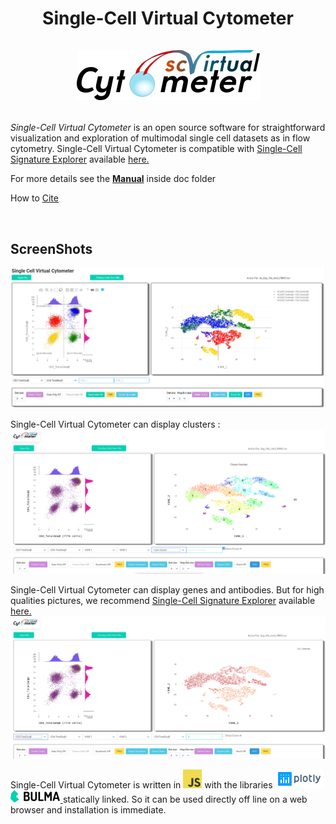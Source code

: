 <h1><p align="center">
Single-Cell  Virtual  Cytometer
<br/>
<br/>
<img alt="logo" src="./images/logo_scVirtualCytometer.png">

</p>
</h1>


*Single-Cell  Virtual  Cytometer* is an  open  source software for straightforward visualization and exploration of multimodal  single  cell  datasets  as  in  flow  cytometry. Single-Cell  Virtual  Cytometer  is compatible with 
[Single-Cell Signature Explorer](https://doi.org/10.1093/nar/gkz601) available 
[here.](https://sites.google.com/site/fredsoftwares/products/single-cell-signature-explorer)



For more details see the <b><a href="./doc/Manual.pdf" target="_blank">Manual</a></b>
inside doc folder

How to [Cite](https://doi.org/10.1093/nargab/lqaa025)

<br/>

## ScreenShots

![example](./images/quad.jpg)

Single-Cell Virtual  Cytometer can display clusters :
![clusters](./images/cluster1.png)

Single-Cell Virtual  Cytometer can display genes and antibodies. But for high qualities pictures, we recommend [Single-Cell Signature Explorer](https://doi.org/10.1093/nar/gkz601) available 
[here.](https://sites.google.com/site/fredsoftwares/products/single-cell-signature-explorer)
![Antibodies](./images/ABcd3.png)

 Single-Cell Virtual  Cytometer is written in 
 <img src="./images/JS.png" height="30"> 
  with the libraries 
 <a href="https://plot.ly/">
    <img src="./images/plotly.png" height="30">
</a>
<a href="https://bulma.io/">
    <img src="./images/bulma.png"  height="20">
</a>
statically linked. So it can be used directly off line on a web browser and installation is immediate.
